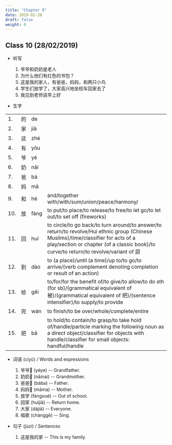 ```yaml
---
title: "Chapter 9"
date: 2019-02-28
draft: false
weight: 9
---
```


## Class 10 (28/02/2019)

- 听写

	1. 爷爷和奶奶是老人
	2. 为什么他们有红色的书包？
	3. 这是我的家人，有爸爸，妈妈，和两只小鸟
	4. 学生们放学了，大家高兴地坐校车回家去了
	5. 我见到老师说早上好

- 生字

|     |    |      |                                                                                                                                                                                                                                      |
|-----|----|------|--------------------------------------------------------------------------------------------------------------------------------------------------------------------------------------------------------------------------------------|
| 1.  | 的 | de   |                                                                                                                                                                                                                                      |
| 2.  | 家 | jiā  |                                                                                                                                                                                                                                      |
| 3.  | 这 | zhè  |                                                                                                                                                                                                                                      |
| 4.  | 有 | yǒu  |                                                                                                                                                                                                                                      |
| 5.  | 爷 | yé   |                                                                                                                                                                                                                                      |
| 6.  | 奶 | nǎi  |                                                                                                                                                                                                                                      |
| 7.  | 爸 | bà   |                                                                                                                                                                                                                                      |
| 8.  | 妈 | mā   |                                                                                                                                                                                                                                      |
| 9.  | 和 | hé   | and/together with/with/sum/union/peace/harmony/                                                                                                                                                                                      |
| 10. | 放 | fàng | to put/to place/to release/to free/to let go/to let out/to set off (fireworks)                                                                                                                                                       |
| 11. | 回 | huí  | to circle/to go back/to turn around/to answer/to return/to revolve/Hui ethnic group (Chinese Muslims)/time/classifier for acts of a play/section or chapter (of a classic book)/to curve/to return/to revolve/variant of 迴|回[hui2] |
| 12. | 到 | dào  | to (a place)/until (a time)/up to/to go/to arrive/(verb complement denoting completion or result of an action)                                                                                                                       |
| 13. | 给 | gěi  | to/for/for the benefit of/to give/to allow/to do sth (for sb)/(grammatical equivalent of 被)/(grammatical equivalent of 把)/(sentence intensifier)/to supply/to provide                                                              |
| 14. | 完 | wán  | to finish/to be over/whole/complete/entire                                                                                                                                                                                           |
| 15. | 把 | bǎ   | to hold/to contain/to grasp/to take hold of/handle/particle marking the following noun as a direct object/classifier for objects with handle/classifier for small objects: handful/handle                                            |

- 词语 (cíyǔ) / Words and expressions

	1. 爷爷👴 (yéye) -- Grandfather.
	2. 奶奶👵 (nǎinai) -- Grandmother.
	3. 爸爸👨 (bàba) -- Father.
	4. 妈妈👩 (māma) -- Mother.
	5. 放学 (fàngxué) -- Out of school.
	6. 回家 (huíjiā) -- Return home.
	7. 大家 (dájiā) -- Everyone.
	8. 唱歌 (chànggē) -- Sing.

- 句子 (jùzi) / Sentences

    1. 这是我的家 -- This is my family.








